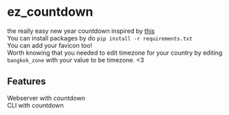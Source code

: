 # ez_countdown
the really easy new year countdown inspired by [this](https://github.com/yogeshwaran01/new-year-countdown-python.git)  
You can install packages by do `pip install -r requirements.txt`  
You can add your favicon too!  
Worth knowing that you needed to edit timezone for your country by editing `bangkok_zone` with your value to be timezone. <3
## Features
Webserver with countdown  
CLI with countdown
